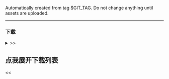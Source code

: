 Automatically created from tag $GIT_TAG. Do not change anything until assets are
uploaded.

----

### 下载

<details>
<summary>>> <h2>点我展开下载列表</h2> <<</summary>

[//]: # (注意, `checkLatestVersion` 有字符串处理, 修改标题和分隔符前务必查询)

[//]: # (对于所有可用的变量列表, 参考 CI release.yml 的 step release-notes)

[github-win-x64]: https://github.com/open-ani/ani/releases/download/$GIT_TAG/ani-$TAG_VERSION-windows-x86_64.zip

[github-mac-x64]: https://github.com/open-ani/ani/releases/download/$GIT_TAG/ani-$TAG_VERSION-macos-x86_64.dmg

[github-mac-aarch64]: https://github.com/open-ani/ani/releases/download/$GIT_TAG/ani-$TAG_VERSION-macos-aarch64.dmg

[github-android]: https://github.com/open-ani/ani/releases/download/$GIT_TAG/ani-$TAG_VERSION-universal.apk

[github-android-arm64-v8a]: https://github.com/open-ani/ani/releases/download/$GIT_TAG/ani-$TAG_VERSION-arm64-v8a.apk

[github-android-armeabi-v7a]: https://github.com/open-ani/ani/releases/download/$GIT_TAG/ani-$TAG_VERSION-armeabi-v7a.apk

[github-android-x86_64]: https://github.com/open-ani/ani/releases/download/$GIT_TAG/ani-$TAG_VERSION-x86_64.apk

[cf-win-x64]: https://d.myani.org/$GIT_TAG/ani-$TAG_VERSION-windows-x86_64.zip

[cf-mac-x64]: https://d.myani.org/$GIT_TAG/ani-$TAG_VERSION-macos-x86_64.dmg

[cf-mac-aarch64]: https://d.myani.org/$GIT_TAG/ani-$TAG_VERSION-macos-aarch64.dmg

[cf-android]: https://d.myani.org/$GIT_TAG/ani-$TAG_VERSION-universal.apk

[cf-android-arm64-v8a]: https://d.myani.org/$GIT_TAG/ani-$TAG_VERSION-arm64-v8a.apk

[cf-android-armeabi-v7a]: https://d.myani.org/$GIT_TAG/ani-$TAG_VERSION-armeabi-v7a.apk

[cf-android-x86_64]: https://d.myani.org/$GIT_TAG/ani-$TAG_VERSION-x86_64.apk

[ghproxy-win-x64]: https://mirror.ghproxy.com/?q=https%3A%2F%2Fgithub.com%2Fopen-ani%2Fani%2Freleases%2Fdownload%2F$GIT_TAG%2Fani-$TAG_VERSION-windows-x86_64.zip

[ghproxy-mac-x64]: https://mirror.ghproxy.com/?q=https%3A%2F%2Fgithub.com%2Fopen-ani%2Fani%2Freleases%2Fdownload%2F$GIT_TAG%2Fani-$TAG_VERSION-macos-x86_64.dmg

[ghproxy-mac-aarch64]: https://mirror.ghproxy.com/?q=https%3A%2F%2Fgithub.com%2Fopen-ani%2Fani%2Freleases%2Fdownload%2F$GIT_TAG%2Fani-$TAG_VERSION-macos-aarch64.dmg

[ghproxy-android]: https://mirror.ghproxy.com/?q=https%3A%2F%2Fgithub.com%2Fopen-ani%2Fani%2Freleases%2Fdownload%2F$GIT_TAG%2Fani-$TAG_VERSION-universal.apk

[ghproxy-android-arm64-v8a]: https://mirror.ghproxy.com/?q=https%3A%2F%2Fgithub.com%2Fopen-ani%2Fani%2Freleases%2Fdownload%2F$GIT_TAG%2Fani-$TAG_VERSION-arm64-v8a.apk

[ghproxy-android-armeabi-v7a]: https://mirror.ghproxy.com/?q=https%3A%2F%2Fgithub.com%2Fopen-ani%2Fani%2Freleases%2Fdownload%2F$GIT_TAG%2Fani-$TAG_VERSION-armeabi-v7a.apk

[ghproxy-android-x86_64]: https://mirror.ghproxy.com/?q=https%3A%2F%2Fgithub.com%2Fopen-ani%2Fani%2Freleases%2Fdownload%2F$GIT_TAG%2Fani-$TAG_VERSION-x86_64.apk

### 适用于电脑

[macos解决方案]: https://github.com/open-ani/ani/wiki/macOS-%E6%97%A0%E6%B3%95%E6%89%93%E5%BC%80%E8%A7%A3%E5%86%B3%E6%96%B9%E6%A1%88

[windows解决方案]: https://github.com/open-ani/ani/wiki/Windows-%E4%B8%8B%E5%AD%97%E4%BD%93%E4%B8%8E%E8%83%8C%E6%99%AF%E9%A2%9C%E8%89%B2%E5%BC%82%E5%B8%B8

[macos-intel-issue]: https://github.com/open-ani/animeko/issues/1345

- macOS 安装后如果无法打开: [解决方案][macos解决方案]
- Windows 打开时如果显示异常: [解决方案][windows解决方案]
- **Windows 解压目录不要带中文, 尽量不要有空格**

| 操作系统和架构          | 下载                                                                              |
|------------------|---------------------------------------------------------------------------------|
| Windows          | [主线][cf-win-x64] / [备线][ghproxy-win-x64] / [GitHub][github-win-x64]             |
| macOS (M 系列芯片)   | [主线][cf-mac-aarch64] / [备线][ghproxy-mac-aarch64] / [GitHub][github-mac-aarch64] |
| macOS (Intel 芯片) | 不再支持. 如有需要, 请为此 issue 点赞: [#1345][macos-intel-issue]                            |

### 适用于 Android 手机和平板

| 处理器架构              | 适用于             | 下载                                                                                                      |
|--------------------|-----------------|---------------------------------------------------------------------------------------------------------|
| universal (推荐)     | 所有设备            | [主线][cf-android] / [备线][ghproxy-android] / [GitHub][github-android]                                     |
| arm64-v8a (64 位)   | 几乎所有手机和平板       | [主线][cf-android-arm64-v8a] / [备线][ghproxy-android-arm64-v8a] / [GitHub][github-android-arm64-v8a]       |
| armeabi-v7a (32 位) | 旧手机和部分电视        | [主线][cf-android-armeabi-v7a] / [备线][ghproxy-android-armeabi-v7a] / [GitHub][github-android-armeabi-v7a] |
| x86_64             | Chromebook 及模拟器 | [主线][cf-android-x86_64] / [备线][ghproxy-android-x86_64] / [GitHub][github-android-x86_64]                |

[//]: # (@formatter:off  因为"版本"前面不能换行)

> 如果不知道自己是什么架构, 建议下载 `universal` 版本: [主线][cf-android] / [备线][ghproxy-android] / [GitHub][github-android]

[//]: # (@formatter:on)

也可以扫描二维码下载适用于所有 Android 设备的安装包:

[github-android-qr]: https://github.com/open-ani/ani/releases/download/$GIT_TAG/ani-$TAG_VERSION-universal.apk.github.qrcode.png

[cf-android-qr]: https://d.myani.org/$GIT_TAG/ani-$TAG_VERSION-universal.apk.cloudflare.qrcode.png

| 全球                           | 中国大陆                         |
|------------------------------|------------------------------|
| ![GitHub][github-android-qr] | ![Cloudflare][cf-android-qr] |

### 适用于 iOS

[ios-issue]: https://github.com/open-ani/animeko/issues/496

iOS 版正在开发中. 可为此 issue 点赞以加快开发速度: [#496][ios-issue]

</details>
